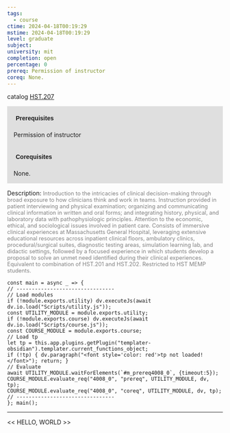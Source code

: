```yaml
---
tags:
  - course
ctime: 2024-04-18T00:19:29
mstime: 2024-04-18T00:19:29
level: graduate
subject: 
university: mit
completion: open
percentage: 0
prereq: Permission of instructor
coreq: None.
---
```


catalog [HST.207](http://student.mit.edu/catalog/mHSTa.html#HST.207)

<span style="display: block; padding: 15px; background-color: rgb(100, 100, 100, 0.2);"><font id="m_prereq4008_0" style="display: block; font-family: Arial, sans-serif; font-weight: bold; padding: 5px">Prerequisites</font><br><span id="prereq4008_0">Permission of instructor</span></span>
<span style="display: block; padding: 15px; background-color: rgb(100, 100, 100, 0.2);"><font id="m_coreq4008_0" style="display: block; font-family: Arial, sans-serif; font-weight: bold; padding: 5px">Corequisites</font><br><span id="coreq4008_0">None.</span></span>

<font style="">Description:</font>
<font style="color: grey; font-size: 0.8rem;">Introduction to the intricacies of clinical decision-making through broad exposure to how clinicians think and work in teams. Instruction provided in patient interviewing and physical examination; organizing and communicating clinical information in written and oral forms; and integrating history, physical, and laboratory data with pathophysiologic principles. Attention to the economic, ethical, and sociological issues involved in patient care. Consists of immersive clinical experiences at Massachusetts General Hospital, leveraging extensive educational resources across inpatient clinical floors, ambulatory clinics, procedural/surgical suites, diagnostic testing areas, simulation learning lab, and didactic settings, followed by a focused experience in which students develop a proposal to solve an unmet need identified during their clinical experiences. Equivalent to combination of HST.201 and HST.202. Restricted to HST MEMP students.</font>

```dataviewjs
const main = async _ => {
// --------------------------------
// Load modules
if (!module.exports.utility) dv.executeJs(await dv.io.load("Scripts/utility.js"));
const UTILITY_MODULE = module.exports.utility;
if (!module.exports.course) dv.executeJs(await dv.io.load("Scripts/course.js"));
const COURSE_MODULE = module.exports.course;
// Load tp
let tp = this.app.plugins.getPlugin("templater-obsidian").templater.current_functions_object;
if (!tp) { dv.paragraph("<font style='color: red'>tp not loaded!</font>"); return; }
// Evaluate
await UTILITY_MODULE.waitForElements(`#m_prereq4008_0`, {timeout:5});
COURSE_MODULE.evaluate_req("4008_0", "prereq", UTILITY_MODULE, dv, tp);
COURSE_MODULE.evaluate_req("4008_0", "coreq", UTILITY_MODULE, dv, tp);
// --------------------------------
}; main();
```

---

<< HELLO, WORLD >>
